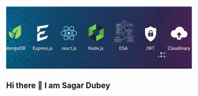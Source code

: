 ![logo](https://github.com/Sagar-dubey28/Sagar-dubey28/blob/main/banner.png)


## Hi there 👋 I am Sagar Dubey

<!--
**Sagar-dubey28/Sagar-dubey28** is a ✨ _special_ ✨ repository because its `README.md` (this file) appears on your GitHub profile.

Here are some ideas to get you started:

- 🔭 I’m currently working on ...
- 🌱 I’m currently learning ...
- 👯 I’m looking to collaborate on ...
- 🤔 I’m looking for help with ...
- 💬 Ask me about ...
- 📫 How to reach me: ...
- 😄 Pronouns: ...
- ⚡ Fun fact: ...
-->
